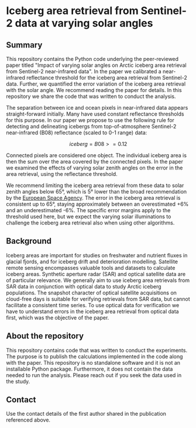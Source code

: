 # Iceberg area retrieval from Sentinel-2 data at varying solar angles

## Summary
This repository contains the Python code underlying the peer-reviewed paper titled "Impact of varying solar angles on Arctic iceberg area retrieval from Sentinel-2 near-infrared data". In the paper we calibrated a near-infrared reflectance threshold for the iceberg area retrieval from Sentinel-2 data. Further, we quantified the error variation of the iceberg area retrieval with the solar angle. We recommend reading the paper for details. In this repository we share the code that was written to conduct the analysis.

The separation between ice and ocean pixels in near-infrared data appears straight-forward initially. Many have used constant reflectance thresholds for this purpose. In our paper we propose to use the following rule for detecting and delineating icebergs from top-of-atmosphere Sentinel-2 near-infrared (B08) reflectance (scaled to 0-1 range) data:

$$iceberg = B08 >= 0.12$$

Connected pixels are considered one object. The individual iceberg area is then the sum over the area covered by the connected pixels. In the paper we examined the effects of varying solar zenith angles on the error in the area retrieval, using the reflectance threshold. 

We recommend limiting the iceberg area retrieval from these data to solar zenith angles below 65°, which is 5° lower than the broad recommendation by the [European Space Agency](https://scihub.copernicus.eu/news/News00610). The error in the iceberg area retrieval is consistent up to 65°, staying approximately between an overestimated +6% and an underestimated -6%. The specific error margins apply to the threshold used here, but we expect the varying solar illuminations to challenge the iceberg area retrieval also when using other algorithms. 

## Background
Iceberg areas are important for studies on freshwater and nutrient fluxes in glacial fjords, and for iceberg drift and deterioration modelling. Satellite remote sensing encompasses valuable tools and datasets to calculate iceberg areas. Synthetic aperture radar (SAR) and optical satellite data are of particular relevance. We generally aim to use iceberg area retrievals from SAR data in conjunction with optical data to study Arctic iceberg populations. The snapshot character of optical satellite acquisitions on cloud-free days is suitable for verifying retrievals from SAR data, but cannot facilitate a consistent time series. To use optical data for verification we have to understand errors in the iceberg area retrieval from optical data first, which was the objective of the paper. 

## About the repository
This repository contains code that was written to conduct the experiments. The purpose is to publish the calculations implemented in the code along with the paper. This repository is no standalone software and it is not an installable Python package. Furthermore, it does not contain the data needed to run the analysis. Please reach out if you seek the data used in the study. 

## Contact
Use the contact details of the first author shared in the publication referenced above.
